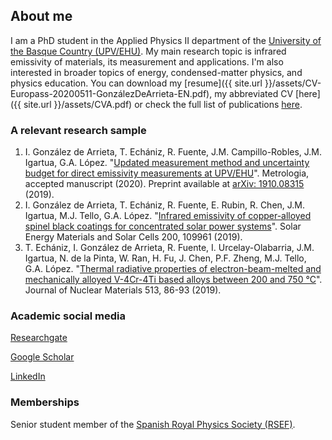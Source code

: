 ## About me

I am a PhD student in the Applied Physics II department of the [University of the Basque Country (UPV/EHU)](https://www.ehu.eus/en/web/guest/en-home). My main research topic is infrared emissivity of materials, its measurement and applications. I'm also interested in broader topics of energy, condensed-matter physics, and physics education. You can download my [resume]({{ site.url }}/assets/CV-Europass-20200511-GonzálezDeArrieta-EN.pdf), my abbreviated CV [here]({{ site.url }}/assets/CVA.pdf) or check the full list of publications [here](./list-publications.md).

### A relevant research sample

1. I. González de Arrieta, T. Echániz, R. Fuente, J.M. Campillo-Robles, J.M. Igartua, G.A. López. "[Updated measurement method and uncertainty budget for direct emissivity measurements at UPV/EHU](https://doi.org/10.1088/1681-7575/ab84ff)". Metrologia, accepted manuscript (2020). Preprint available at [arXiv: 1910.08315](https://arxiv.org/abs/1910.08315) (2019).
2. I. González de Arrieta, T. Echániz, R. Fuente, E. Rubin, R. Chen, J.M. Igartua, M.J. Tello, G.A. López. "[Infrared emissivity of copper-alloyed spinel black coatings for concentrated solar power systems](https://doi.org/10.1016/j.solmat.2019.109961)". Solar Energy Materials and Solar Cells 200, 109961 (2019).
3. T. Echániz, I. González de Arrieta, R. Fuente, I. Urcelay-Olabarria, J.M. Igartua, N. de la Pinta, W. Ran, H. Fu, J. Chen, P.F. Zheng, M.J. Tello, G.A. López. "[Thermal radiative properties of electron-beam-melted and mechanically alloyed V-4Cr-4Ti based alloys between 200 and 750 °C](https://doi.org/10.1016/j.jnucmat.2018.10.051)". Journal of Nuclear Materials 513, 86-93 (2019).

### Academic social media

[Researchgate](https://www.researchgate.net/profile/Inigo_Gonzalez_De_Arrieta)

[Google Scholar](https://scholar.google.com/citations?user=oRvyMOgAAAAJ&hl=en)

[LinkedIn](https://www.linkedin.com/in/i%C3%B1igo-gonz%C3%A1lez-de-arrieta-a89964184/)

### Memberships

Senior student member of the [Spanish Royal Physics Society (RSEF)](https://rsef.es/).
